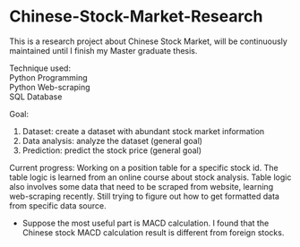 # Chinese-Stock-Market-Research
This is a research project about Chinese Stock Market, will be continuously maintained until I finish my Master graduate thesis.

Technique used: </br>
Python Programming </br>
Python Web-scraping </br>
SQL Database </br>

Goal:
1. Dataset: create a dataset with abundant stock market information
2. Data analysis: analyze the dataset (general goal)
3. Prediction: predict the stock price (general goal)

Current progress:
Working on a position table for a specific stock id. The table logic is learned from an online course about stock analysis.
Table logic also involves some data that need to be scraped from website, learning web-scraping recently.
Still trying to figure out how to get formatted data from specific data source.

* Suppose the most useful part is MACD calculation. I found that the Chinese stock MACD calculation result is different from foreign stocks.
